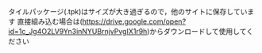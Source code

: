 タイルパッケージ(.tpk)はサイズが大き過ぎるので，他のサイトに保存しています
直接組み込む場合は(https://drive.google.com/open?id=1c_Jg4O2LV9Yn3inNYUBrnjvPvgIX1r9h)からダウンロードして使用してください
